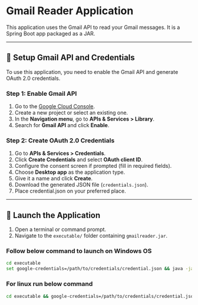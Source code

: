 # Gmail Reader Application

This application uses the Gmail API to read your Gmail messages. It is a Spring Boot app packaged as a JAR.

---

## 🔑 Setup Gmail API and Credentials

To use this application, you need to enable the Gmail API and generate OAuth 2.0 credentials.

### Step 1: Enable Gmail API

1. Go to the [Google Cloud Console](https://console.cloud.google.com/).
2. Create a new project or select an existing one.
3. In the **Navigation menu**, go to **APIs & Services > Library**.
4. Search for **Gmail API** and click **Enable**.

### Step 2: Create OAuth 2.0 Credentials

1. Go to **APIs & Services > Credentials**.
2. Click **Create Credentials** and select **OAuth client ID**.
3. Configure the consent screen if prompted (fill in required fields).
4. Choose **Desktop app** as the application type.
5. Give it a name and click **Create**.
6. Download the generated JSON file (`credentials.json`).
7. Place credential.json on your preferred place.
---

## 🚀 Launch the Application

1. Open a terminal or command prompt.
2. Navigate to the `executable/` folder containing `gmailreader.jar`.

### Follow below command to launch on Windows OS
```bash
cd executable
set google-credentials=/path/to/credentials/credential.json && java -jar gmailreader.jar
```
### For linux run below command
```bash
cd executable && google-credentials=/path/to/credentials/credential.json java -jar gmailreader.jar
```
